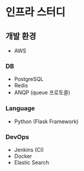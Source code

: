 # 인프라 스터디

## 개발 환경

 - AWS

### DB
 - PostgreSQL
 - Redis
 - ANQP (queue 프로토콜)

### Language
 - Python (Flask Framework)

### DevOps
 - Jenkins (CI)
 - Docker
 - Elastic Search
